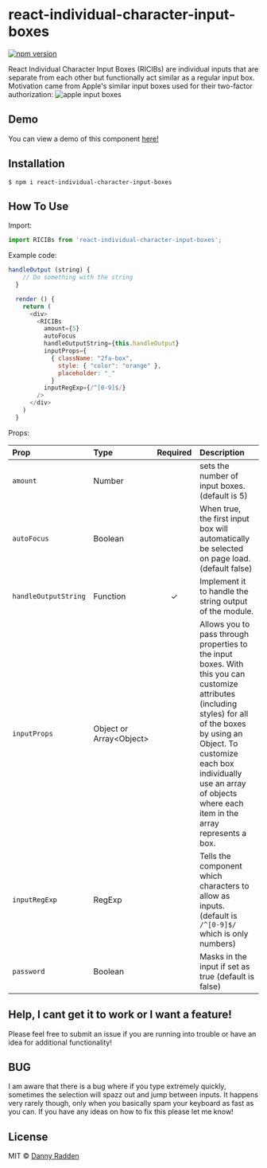 # react-individual-character-input-boxes

[![npm version](https://badge.fury.io/js/react-individual-character-input-boxes.svg)](https://badge.fury.io/js/react-individual-character-input-boxes)

React Individual Character Input Boxes (RICIBs) are individual inputs that are separate from each other but functionally act similar as a regular input box. Motivation came from Apple's similar input boxes used for their two-factor authorization:
 ![apple input boxes](https://user-images.githubusercontent.com/23153035/87495706-486af680-c60f-11ea-9c51-04d31edeece6.png "Apples individual input boxes")

## Demo
You can view a demo of this component [here!](https://amplify-demo.d3ckxt3jpnt41p.amplifyapp.com/)

## Installation
`$ npm i react-individual-character-input-boxes`

## How To Use
Import:
```js
import RICIBs from 'react-individual-character-input-boxes';
```
Example code:
```js  
handleOutput (string) {
    // Do something with the string
  }

  render () {
    return (
      <div>
        <RICIBs
          amount={5}
          autoFocus
          handleOutputString={this.handleOutput}
          inputProps={
            { className: "2fa-box",
              style: { "color": "orange" },
              placeholder: "_"
            }
          inputRegExp={/^[0-9]$/}
        />
      </div>
    )
  }
  ```
Props:

| Prop | Type | Required | Description |
| :--- | :--- | :---: | :--- |
| `amount` | Number |   | sets the number of input boxes. (default is 5) |
| `autoFocus` | Boolean |   | When true, the first input box will automatically be selected on page load. (default false) |
| `handleOutputString` | Function | ✓ | Implement it to handle the string output of the module. |
| `inputProps` | Object or Array\<Object\> |   | Allows you to pass through properties to the input boxes. With this you can customize attributes (including styles) for all of the boxes by using an Object. To customize each box individually use an array of objects where each item in the array represents a box. |
| `inputRegExp` | RegExp |   | Tells the component which characters to allow as inputs. (default is `/^[0-9]$/` which is only numbers) |
| `password` | Boolean |   | Masks in the input if set as true (default is false) |

## Help, I cant get it to work or I want a feature!
Please feel free to submit an issue if you are running into trouble or have an idea for additional functionality!

## BUG
I am aware that there is a bug where if you type extremely quickly, sometimes the selection will spazz out and jump between inputs. It happens very rarely though, only when you basically spam your keyboard as fast as you can. If you have any ideas on how to fix this please let me know!

## License
MIT © [Danny Radden](https://github.com/dannyradden)

